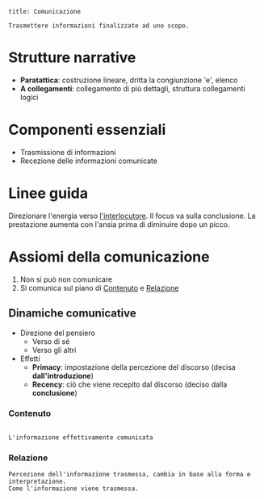 
```ad-abstract
title: Comunicazione

Trasmettere informazioni finalizzate ad uno scopo.
```

# Strutture narrative

- **Paratattica**: costruzione lineare, dritta la congiunzione 'e', elenco
- **A collegamenti**: collegamento di più dettagli, struttura collegamenti logici

# Componenti essenziali

- Trasmissione di informazioni
- Recezione delle informazioni comunicate

# Linee guida

Direzionare l'energia verso [l'interlocutore](#Dinamiche%20comunicative). Il focus va sulla conclusione.
La prestazione aumenta con l'ansia prima di diminuire dopo un picco.

# Assiomi della comunicazione

1. Non si può non comunicare
2. Si comunica sul piano di [Contenuto](#Contenuto) e [Relazione](#Relazione)

## Dinamiche comunicative

- Direzione del pensiero
	- Verso di sé
	- Verso gli altri
- Effetti
	- **Primacy**: impostazione della percezione del discorso (decisa **dall'introduzione**)
	- **Recency**: ciò che viene recepito dal discorso (deciso dalla **conclusione**)

### Contenuto

```ad-abstract

L'informazione effettivamente comunicata
```

### Relazione

```ad-abstract
Percezione dell'informazione trasmessa, cambia in base alla forma e interpretazione.
Come l'informazione viene trasmessa.
```
